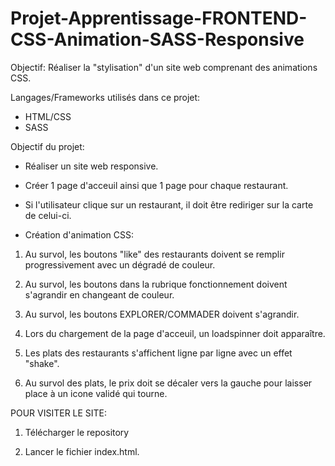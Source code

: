 # Projet-Apprentissage-FRONTEND-CSS-Animation-SASS-Responsive

Objectif: Réaliser la "stylisation" d'un site web comprenant des animations CSS.


Langages/Frameworks utilisés dans ce projet:

- HTML/CSS
- SASS

Objectif du projet:

- Réaliser un site web responsive.

- Créer 1 page d'acceuil ainsi que 1 page pour chaque restaurant.

- Si l'utilisateur clique sur un restaurant, il doit être rediriger sur la carte de celui-ci.


- Création d'animation CSS: 

1) Au survol, les boutons "like" des restaurants doivent se remplir progressivement avec un dégradé de couleur.

2) Au survol, les boutons dans la rubrique fonctionnement doivent s'agrandir en changeant de couleur.

3) Au survol, les boutons EXPLORER/COMMADER doivent s'agrandir.

4) Lors du chargement de la page d'acceuil, un loadspinner doit apparaître.

5) Les plats des restaurants s'affichent ligne par ligne avec un effet "shake".

6) Au survol des plats, le prix doit se décaler vers la gauche pour laisser place à un icone validé qui tourne.



POUR VISITER LE SITE:

1) Télécharger le repository

2) Lancer le fichier index.html.



